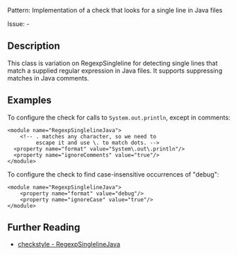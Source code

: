 Pattern: Implementation of a check that looks for a single line in Java files

Issue: -

## Description

This class is variation on RegexpSingleline for detecting single lines that match a supplied regular expression in Java files. It supports suppressing matches in Java comments. 

## Examples

To configure the check for calls to `System.out.println`, except in comments: 
    
    
    <module name="RegexpSinglelineJava">
        <!-- . matches any character, so we need to
             escape it and use \. to match dots. -->
      <property name="format" value="System\.out\.println"/>
      <property name="ignoreComments" value="true"/>
    </module>
            

To configure the check to find case-insensitive occurrences of "debug": 
    
    
    <module name="RegexpSinglelineJava">
        <property name="format" value="debug"/>
        <property name="ignoreCase" value="true"/>
    </module>

## Further Reading

* [checkstyle - RegexpSinglelineJava](http://checkstyle.sourceforge.net/config_regexp.html#RegexpSinglelineJava)